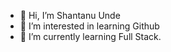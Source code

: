 - 👋 Hi, I’m Shantanu Unde
- 👀 I’m interested in learning Github
- 🌱 I’m currently learning Full Stack.

<!---
subtlemortal/subtlemortal is a ✨ special ✨ repository because its `README.md` (this file) appears on your GitHub profile.
You can click the Preview link to take a look at your changes.
--->
